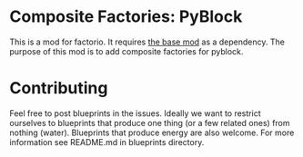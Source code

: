 # Composite Factories: PyBlock

This is a mod for factorio. It requires [the base mod](https://github.com/Sopel97/composite_factories_base) as a dependency. The purpose of this mod is to add composite factories for pyblock.

# Contributing

Feel free to post blueprints in the issues. Ideally we want to restrict ourselves to blueprints that produce one thing (or a few related ones) from nothing (water). Blueprints that produce energy are also welcome. For more information see README.md in blueprints directory.
